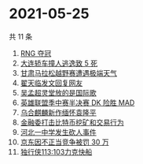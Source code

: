 # 2021-05-25

共 11 条

<!-- BEGIN -->
<!-- 最后更新时间 Tue May 25 2021 01:47:25 GMT+0800 (China Standard Time) -->

1. [RNG 夺冠](https://www.zhihu.com/search?q=rng)
2. [大连轿车撞人逃逸致 5 死](https://www.zhihu.com/search?q=大连车祸)
3. [甘肃马拉松越野赛遭遇极端天气](https://www.zhihu.com/search?q=甘肃马拉松)
4. [翟天临发文回复网友](https://www.zhihu.com/search?q=翟天临)
5. [吴孟超灵堂放的是国际歌](https://www.zhihu.com/search?q=吴孟超)
6. [英雄联盟季中赛半决赛 DK 险胜 MAD](https://www.zhihu.com/search?q=英雄联盟)
7. [乌合麒麟新作缅怀袁隆平](https://www.zhihu.com/search?q=乌合麒麟新作)
8. [金融委打击比特币挖矿和交易行为](https://www.zhihu.com/search?q=金融委打击比特币)
9. [河北一中学发生砍人事件](https://www.zhihu.com/search?q=河北中学砍人)
10. [京东因不正当竞争被罚 30 万](https://www.zhihu.com/search?q=京东罚款)
11. [独行侠113:103力克快船](https://www.zhihu.com/search?q=独行侠)

<!-- END -->
